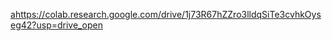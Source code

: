 [a](https://colab.research.google.com/drive/1j73R67hZZro3lldqSiTe3cvhkOyseg42?usp=drive_open)https://colab.research.google.com/drive/1j73R67hZZro3lldqSiTe3cvhkOyseg42?usp=drive_open
